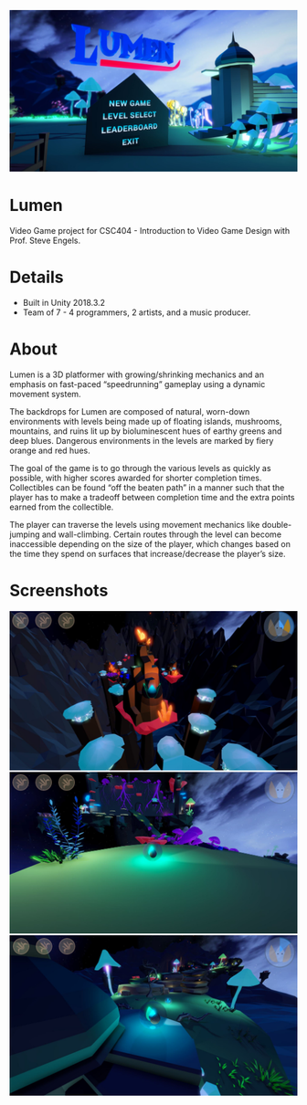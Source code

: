 ![](media/1.JPG)
# Lumen

Video Game project for CSC404 - Introduction to Video Game Design with Prof. Steve Engels.

# Details

- Built in Unity 2018.3.2
- Team of 7 - 4 programmers, 2 artists, and a music producer.

# About

Lumen is a 3D platformer with growing/shrinking mechanics and an emphasis on fast-paced “speedrunning” gameplay using a dynamic movement system.

The backdrops for Lumen are composed of natural, worn-down environments with levels being made up of floating islands, mushrooms, mountains, and ruins lit up by bioluminescent hues of earthy greens and deep blues. Dangerous environments in the levels are marked by fiery orange and red hues.

The goal of the game is to go through the various levels as quickly as possible, with higher scores awarded for shorter completion times. Collectibles can be found “off the beaten path” in a manner such that the player has to make a tradeoff between completion time and the extra points earned from the collectible.

The player can traverse the levels using movement mechanics like double-jumping and wall-climbing. Certain routes through the level can become inaccessible depending on the size of the player, which changes based on the time they spend on surfaces that increase/decrease the player’s size.

# Screenshots
![](media/2.JPG)
![](media/3.JPG)
![](media/4.JPG)
